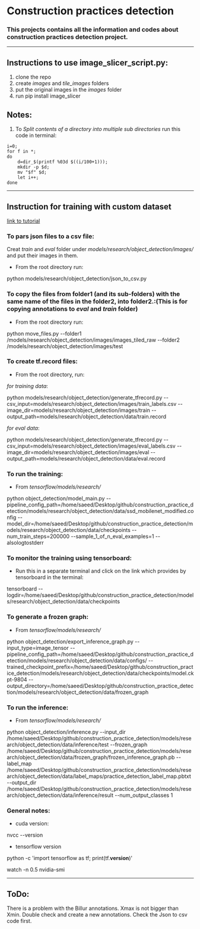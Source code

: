 
# Construction practices detection
### This projects contains all the information and codes about construction practices detection project.
---
## Instructions to use image_slicer_script.py:
1. clone the repo
2. create _images_ and _tile_images_ folders
3. put the original images in the _images_ folder
4. run pip install image_slicer
## Notes:
1. To _Split contents of a directory into multiple sub directories_ run this code in terminal:
```
i=0;
for f in *;
do
    d=dir_$(printf %03d $((i/100+1)));
    mkdir -p $d;
    mv "$f" $d;
    let i++;
done

```
---
## Instruction for training with custom dataset
[link to tutorial](https://github.com/EdjeElectronics/TensorFlow-Object-Detection-API-Tutorial-Train-Multiple-Objects-Windows-10)

### To pars json files to a csv file:

Creat _train_ and _eval_ folder under _models/research/object_detection/images/_ and put their images in them.

* From the root directory run:

python models/research/object_detection/json_to_csv.py

### To copy the files from folder1 (and its sub-folders) with the same name of the files in the folder2, into folder2.:(This is for copying annotations to _eval_ and _train_ folder)

* From the root directory run:

python move_files.py --folder1 /models/research/object_detection/images/images_tiled_raw --folder2 /models/research/object_detection/images/test



### To create tf.record files:

* From the root directory, run:

_for training data_:

python models/research/object_detection/generate_tfrecord.py --csv_input=models/research/object_detection/images/train_labels.csv --image_dir=models/research/object_detection/images/train --output_path=models/research/object_detection/data/train.record

_for eval data_:

python models/research/object_detection/generate_tfrecord.py --csv_input=models/research/object_detection/images/eval_labels.csv --image_dir=models/research/object_detection/images/eval --output_path=models/research/object_detection/data/eval.record

### To run the training:
* From _tensorflow/models/research/_

python object_detection/model_main.py --pipeline_config_path=/home/saeed/Desktop/github/construction_practice_detection/models/research/object_detection/data/ssd_mobilenet_modified.config --model_dir=/home/saeed/Desktop/github/construction_practice_detection/models/research/object_detection/data/checkpoints --num_train_steps=200000 --sample_1_of_n_eval_examples=1 --alsologtostderr


### To monitor the training using tensorboard:

* Run this in a separate terminal and click on the link which provides by tensorboard in the terminal:

tensorboard --logdir=/home/saeed/Desktop/github/construction_practice_detection/models/research/object_detection/data/checkpoints


### To generate a frozen graph:

* From _tensorflow/models/research/_

python object_detection/export_inference_graph.py --input_type=image_tensor --pipeline_config_path=/home/saeed/Desktop/github/construction_practice_detection/models/research/object_detection/data/configs/ --trained_checkpoint_prefix=/home/saeed/Desktop/github/construction_practice_detection/models/research/object_detection/data/checkpoints/model.ckpt-9804 --output_directory=/home/saeed/Desktop/github/construction_practice_detection/models/research/object_detection/data/frozen_graph

### To run the inference:

* From _tensorflow/models/research/_

python object_detection/inference.py --input_dir /home/saeed/Desktop/github/construction_practice_detection/models/research/object_detection/data/inference/test --frozen_graph /home/saeed/Desktop/github/construction_practice_detection/models/research/object_detection/data/frozen_graph/frozen_inference_graph.pb --label_map /home/saeed/Desktop/github/construction_practice_detection/models/research/object_detection/data/label_maps/practice_detection_label_map.pbtxt --output_dir /home/saeed/Desktop/github/construction_practice_detection/models/research/object_detection/data/inference/result --num_output_classes 1



### General notes:
* cuda version:

nvcc --version

* tensorflow version

python -c 'import tensorflow as tf; print(tf.__version__)'

watch -n 0.5 nvidia-smi

---

## ToDo:
There is a problem with the Billur annotations. Xmax is not bigger than Xmin. Double check and create a new annotations. Check the Json to csv code first.
